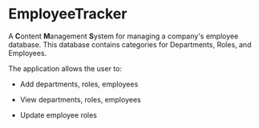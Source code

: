 # EmployeeTracker

A **C**ontent **M**anagement **S**ystem for managing a company's employee database. This database contains categories for Departments, Roles, and Employees.

The application allows the user to:

  * Add departments, roles, employees

  * View departments, roles, employees

  * Update employee roles

